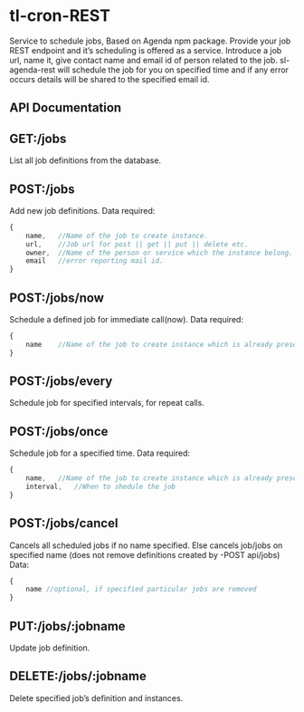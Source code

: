 # tl-cron-REST
Service to schedule jobs, Based on Agenda npm package. 
Provide your job REST endpoint and it’s scheduling is offered as a service. Introduce a job url, name it, give contact name and email id of person related to the job. sl-agenda-rest will schedule the job for you on specified time and if any error occurs details will be shared to the specified email id.

API Documentation
-----------------

## GET:/jobs 
List all job definitions from the database.

## POST:/jobs

Add new job definitions.
Data required:
```javascript
{
	name,	//Name of the job to create instance.
	url,	//Job url for post || get || put || delete etc.
	owner,	//Name of the person or service which the instance belong.
	email	//error reporting mail id.
}
```
## POST:/jobs/now
Schedule a defined job for immediate call(now).
Data required:  
```javascript
{
	name	//Name of the job to create instance which is already present in job definition.
}
```
## POST:/jobs/every
Schedule job for specified intervals, for repeat calls.

## POST:/jobs/once
Schedule job for a specified time.
Data required:
```javascript
{
	name, 	//Name of the job to create instance which is already present in job definition.
	interval,	//When to shedule the job
}
```
## POST:/jobs/cancel
Cancels all scheduled jobs if no name specified. Else cancels job/jobs on specified name (does not remove definitions created by -POST api/jobs)
Data:
```javascript
{
	name //optional, if specified particular jobs are removed
}
```

## PUT:/jobs/:jobname
Update job definition.

## DELETE:/jobs/:jobname
Delete specified job’s definition and instances.

	
			    

	
	


